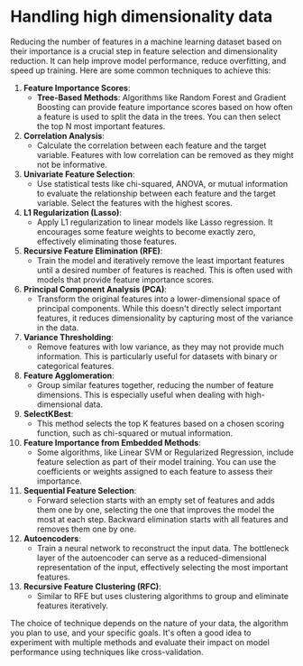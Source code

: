 # Handling high dimensionality data



Reducing the number of features in a machine learning dataset based on their importance is a crucial step in feature selection and dimensionality reduction. It can help improve model performance, reduce overfitting, and speed up training. Here are some common techniques to achieve this:

1. **Feature Importance Scores**:
   * **Tree-Based Methods**: Algorithms like Random Forest and Gradient Boosting can provide feature importance scores based on how often a feature is used to split the data in the trees. You can then select the top N most important features.
2. **Correlation Analysis**:
   * Calculate the correlation between each feature and the target variable. Features with low correlation can be removed as they might not be informative.
3. **Univariate Feature Selection**:
   * Use statistical tests like chi-squared, ANOVA, or mutual information to evaluate the relationship between each feature and the target variable. Select the features with the highest scores.
4. **L1 Regularization (Lasso)**:
   * Apply L1 regularization to linear models like Lasso regression. It encourages some feature weights to become exactly zero, effectively eliminating those features.
5. **Recursive Feature Elimination (RFE)**:
   * Train the model and iteratively remove the least important features until a desired number of features is reached. This is often used with models that provide feature importance scores.
6. **Principal Component Analysis (PCA)**:
   * Transform the original features into a lower-dimensional space of principal components. While this doesn't directly select important features, it reduces dimensionality by capturing most of the variance in the data.
7. **Variance Thresholding**:
   * Remove features with low variance, as they may not provide much information. This is particularly useful for datasets with binary or categorical features.
8. **Feature Agglomeration**:
   * Group similar features together, reducing the number of feature dimensions. This is especially useful when dealing with high-dimensional data.
9. **SelectKBest**:
   * This method selects the top K features based on a chosen scoring function, such as chi-squared or mutual information.
10. **Feature Importance from Embedded Methods**:
    * Some algorithms, like Linear SVM or Regularized Regression, include feature selection as part of their model training. You can use the coefficients or weights assigned to each feature to assess their importance.
11. **Sequential Feature Selection**:
    * Forward selection starts with an empty set of features and adds them one by one, selecting the one that improves the model the most at each step. Backward elimination starts with all features and removes them one by one.
12. **Autoencoders**:
    * Train a neural network to reconstruct the input data. The bottleneck layer of the autoencoder can serve as a reduced-dimensional representation of the input, effectively selecting the most important features.
13. **Recursive Feature Clustering (RFC)**:
    * Similar to RFE but uses clustering algorithms to group and eliminate features iteratively.

The choice of technique depends on the nature of your data, the algorithm you plan to use, and your specific goals. It's often a good idea to experiment with multiple methods and evaluate their impact on model performance using techniques like cross-validation.

